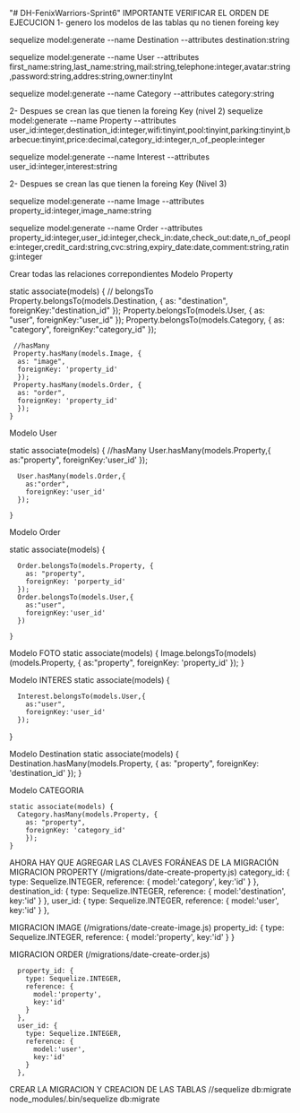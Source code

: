 "# DH-FenixWarriors-Sprint6" 
IMPORTANTE VERIFICAR EL ORDEN DE EJECUCION
1- genero los modelos de las tablas qu no tienen foreing key

sequelize model:generate --name Destination --attributes destination:string

sequelize model:generate --name User --attributes first_name:string,last_name:string,mail:string,telephone:integer,avatar:string,password:string,addres:string,owner:tinyInt

sequelize model:generate --name Category --attributes category:string
 
2- Despues se crean las que tienen la foreing Key (nivel 2)
sequelize model:generate --name Property --attributes user_id:integer,destination_id:integer,wifi:tinyint,pool:tinyint,parking:tinyint,barbecue:tinyint,price:decimal,category_id:integer,n_of_people:integer

sequelize model:generate --name Interest --attributes user_id:integer,interest:string


2- Despues se crean las que tienen la foreing Key (Nivel 3)

sequelize model:generate --name Image --attributes property_id:integer,image_name:string

sequelize model:generate --name Order --attributes property_id:integer,user_id:integer,check_in:date,check_out:date,n_of_people:integer,credit_card:string,cvc:string,expiry_date:date,comment:string,rating:integer

Crear todas las relaciones correpondientes
Modelo Property

 static associate(models) {
      // belongsTo
      Property.belongsTo(models.Destination, {
        as: "destination",
        foreignKey:"destination_id"
      });
      Property.belongsTo(models.User, {
        as: "user",
        foreignKey:"user_id"
      });
      Property.belongsTo(models.Category, {
        as: "category",
        foreignKey:"category_id"
      });
     
     //hasMany
     Property.hasMany(models.Image, {
      as: "image",
      foreignKey: 'property_id'
      });
     Property.hasMany(models.Order, {
      as: "order",
      foreignKey: 'property_id'
      });
    }


Modelo User

static associate(models) {
      //hasMany
      User.hasMany(models.Property,{
        as:"property",
        foreignKey:'user_id'
      });

      User.hasMany(models.Order,{
        as:"order",
        foreignKey:'user_id'
      });

    }


Modelo Order

static associate(models) {

      Order.belongsTo(models.Property, {
        as: "property",
        foreignKey: 'porperty_id'
      });
      Order.belongsTo(models.User,{
        as:"user",
        foreignKey:'user_id'
      })

    }

Modelo FOTO
static associate(models) {
      Image.belongsTo(models)(models.Property, {
        as:"property",
        foreignKey: 'property_id'
      });
   }

Modelo INTERES
static associate(models) {

      Interest.belongsTo(models.User,{
        as:"user",
        foreignKey:'user_id'
      });
   }

Modelo Destination
    static associate(models) {
      Destination.hasMany(models.Property, {
        as: "property",
        foreignKey: 'destination_id'
        });
    }

Modelo CATEGORIA
	
    static associate(models) {
      Category.hasMany(models.Property, {
        as: "property",
        foreignKey: 'category_id'
        });
    }


AHORA HAY QUE AGREGAR LAS CLAVES FORÁNEAS DE LA MIGRACIÓN
MIGRACION PROPERTY (/migrations/date-create-property.js)
      category_id: {
        type: Sequelize.INTEGER,
        reference: {
          model:'category',
          key:'id'
        }
      },
      destination_id: {
        type: Sequelize.INTEGER,
        reference: {
          model:'destination',
          key:'id'
        }
      },
      user_id: {
        type: Sequelize.INTEGER,
        reference: {
          model:'user',
          key:'id'
        }
      },

MIGRACION IMAGE (/migrations/date-create-image.js)
      property_id: {
        type: Sequelize.INTEGER,
        reference: {
          model:'property',
          key:'id'
        }
      }
 
MIGRACION ORDER (/migrations/date-create-order.js)

      property_id: {
        type: Sequelize.INTEGER,
        reference: {
          model:'property',
          key:'id'
        }
      },
      user_id: {
        type: Sequelize.INTEGER,
        reference: {
          model:'user',
          key:'id'
        }
      },



CREAR LA MIGRACION Y CREACION DE LAS TABLAS
//sequelize db:migrate
node_modules/.bin/sequelize db:migrate